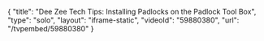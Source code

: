 {
    "title": "Dee Zee Tech Tips: Installing Padlocks on the Padlock Tool Box",
    "type": "solo",
    "layout": "iframe-static",
    "videoId": "59880380",
    "url": "\/tvpembed\/59880380"
}